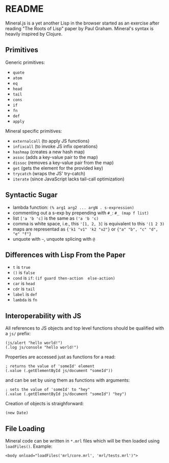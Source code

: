 # README

Mineral.js is a yet another Lisp in the browser started as an exercise after reading "The Roots of Lisp" paper by Paul Graham. Mineral's syntax is heavily inspired by Clojure.

## Primitives

Generic primitives:

 - `quote`
 - `atom`
 - `eq`
 - `head`
 - `tail`
 - `cons`
 - `if`
 - `fn`
 - `def`
 - `apply`

Mineral specific primitives:

 - `externalcall` (to apply JS functions)
 - `infixcall` (to invoke JS infix operations)
 - `hashmap` (creates a new hash map)
 - `assoc` (adds a key-value pair to the map)
 - `dissoc` (removes a key-value pair from the map)
 - `get` (gets the element for the provided key)
 - `trycatch` (wraps the JS' try-catch)
 - `iterate` (since JavaScript lacks tail-call optimization)

## Syntactic Sugar

 - lambda function: `(% arg1 arg2 ... argN . s-expression)`
 - commenting out a s-exp by prepending with `#_`: `#_ (map f list)`
 - list `['a 'b 'c]` is the same as `('a 'b 'c)`
 - comma is white space, i.e., this `'[1, 2, 3]` is equivalent to this `'(1 2 3)`
 - maps are representad as `{'k1 "v1" 'k2 "v2"}` or `{"a" "b", "c" "d", "e" "f"}`
 - unquote with `~`, unquote splicing with `@`

## Differences with Lisp From the Paper

 - `t` is `true`
 - `()` is `false`
 - `cond` is `if`: `(if guard then-action  else-action)`
 - `car` is `head`
 - `cdr` is `tail`
 - `label` is `def`
 - `lambda` is `fn`

## Interoperability with JS

All references to JS objects and top level functions should be qualified with a `js/` prefix:

    (js/alert "hello world!")
    (.log js/console "hello world!")

Properties are accessed just as functions for a read:

    ; returns the value of 'someId' element
    (.value (.getElementById js/document "someId"))

and can be set by using them as functions with arguments:

    ; sets the value of 'someId' to "hey"
    (.value (.getElementById js/document "someId") "hey")

Creation of objects is straighforward:

    (new Date)

## File Loading

Mineral code can be written in `*.mrl` files which will be then loaded using `loadFiles()`.
Example:

    <body onload="loadFiles('mrl/core.mrl', 'mrl/tests.mrl')">
